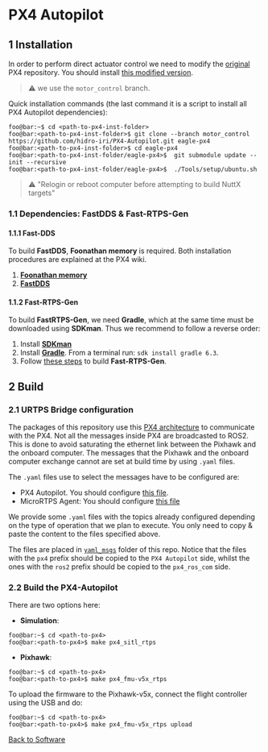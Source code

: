 # PX4 Autopilot

## 1 Installation
In order to perform direct actuator control we need to modify the [original](https://github.com/PX4/PX4-Autopilot) PX4 repository. You should install [this modified version](https://github.com/hidro-iri/PX4-Autopilot).

> :warning: we use the `motor_control` branch.

Quick installation commands (the last command it is a script to install all PX4 Autopilot dependencies):
```console
foo@bar:~$ cd <path-to-px4-inst-folder>
foo@bar:<path-to-px4-inst-folder>$ git clone --branch motor_control https://github.com/hidro-iri/PX4-Autopilot.git eagle-px4
foo@bar:<path-to-px4-inst-folder>$ cd eagle-px4
foo@bar:<path-to-px4-inst-folder/eagle-px4>$  git submodule update --init --recursive
foo@bar:<path-to-px4-inst-folder/eagle-px4>$  ./Tools/setup/ubuntu.sh
```

> :warning: "Relogin or reboot computer before attempting to build NuttX targets"

### 1.1 Dependencies: FastDDS & Fast-RTPS-Gen

#### 1.1.1 Fast-DDS
To build **FastDDS**, **Foonathan memory** is required. Both installation procedures are explained at the PX4 wiki.
1. [**Foonathan memory**](https://docs.px4.io/master/en/dev_setup/fast-dds-installation.html#foonathan-memory)
2. [**FastDDS**](https://docs.px4.io/master/en/dev_setup/fast-dds-installation.html#fast-dds)

#### 1.1.2 Fast-RTPS-Gen
To build **FastRTPS-Gen**, we need **Gradle**, which at the same time must be downloaded using **SDKman**. Thus we recommend to follow a reverse order:

1. Install [**SDKman**](https://sdkman.io/install)
2. Install [**Gradle**](https://docs.px4.io/master/en/dev_setup/fast-dds-installation.html#gradle). From a terminal run: `sdk install gradle 6.3`.
3. Follow [these steps](https://docs.px4.io/master/en/dev_setup/fast-dds-installation.html#fast-rtps-gen) to build **Fast-RTPS-Gen**.

## 2 Build

### 2.1 URTPS Bridge configuration
The packages of this repository use this [PX4 architecture](https://docs.px4.io/master/en/ros/ros2_comm.html) to communicate with the PX4. Not all the messages inside PX4 are broadcasted to ROS2. This is done to avoid saturating the ethernet link between the Pixhawk and the onboard computer. The messages that the Pixhawk and the onboard computer exchange cannot are set at build time by using `.yaml` files.

The `.yaml` files use to select the messages have to be configured are:
- PX4 Autopilot. You should configure [this file](https://github.com/hidro-iri/PX4-Autopilot/blob/motor_control/msg/tools/urtps_bridge_topics.yaml).
- MicroRTPS Agent: You should configure [this file](https://github.com/hidro-iri/px4_ros_com/blob/master/templates/urtps_bridge_topics.yaml)

We provide some `.yaml` files with the topics already configured depending on the type of operation that we plan to execute. You only need to copy & paste the content to the files specified above.

The files are placed in [`yaml_msgs`](https://github.com/hidro-iri/eagle_ros2/tree/devel/yaml_msgs) folder of this repo. Notice that the files with the `px4` prefix should be copied to the `PX4 Autopilot` side, whilst the ones with the `ros2` prefix should be copied to the `px4_ros_com` side.

### 2.2 Build the PX4-Autopilot

There are two options here:
- **Simulation**: 
```console
foo@bar:~$ cd <path-to-px4>
foo@bar:<path-to-px4>$ make px4_sitl_rtps
```     
- **Pixhawk**: 
```console
foo@bar:~$ cd <path-to-px4>
foo@bar:<path-to-px4>$ make px4_fmu-v5x_rtps
```

To upload the firmware to the Pixhawk-v5x, connect the flight controller using the USB and do:
```console
foo@bar:~$ cd <path-to-px4>
foo@bar:<path-to-px4>$ make px4_fmu-v5x_rtps upload
```


[Back to Software](../README.md)
